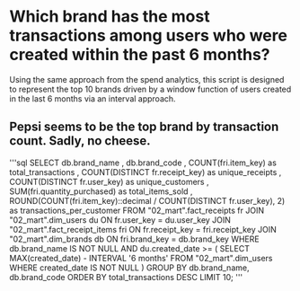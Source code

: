 # Which brand has the most transactions among users who were created within the past 6 months?
Using the same approach from the spend analytics, this script is designed to represent the top 10 brands driven by a window function of users created in the last 6 months via an interval approach.

## Pepsi seems to be the top brand by transaction count. Sadly, no cheese.

'''sql
SELECT 
    db.brand_name
    , db.brand_code
    , COUNT(fri.item_key) as total_transactions
    , COUNT(DISTINCT fr.receipt_key) as unique_receipts
    , COUNT(DISTINCT fr.user_key) as unique_customers
    , SUM(fri.quantity_purchased) as total_items_sold
    , ROUND(COUNT(fri.item_key)::decimal / COUNT(DISTINCT fr.user_key), 2) as transactions_per_customer
FROM 
    "02_mart".fact_receipts fr
JOIN 
    "02_mart".dim_users du ON fr.user_key = du.user_key
JOIN 
    "02_mart".fact_receipt_items fri ON fr.receipt_key = fri.receipt_key
JOIN 
    "02_mart".dim_brands db ON fri.brand_key = db.brand_key
WHERE 
    db.brand_name IS NOT NULL
AND 
    du.created_date >= (
    SELECT MAX(created_date) - INTERVAL '6 months'
    FROM "02_mart".dim_users
    WHERE created_date IS NOT NULL
    )
GROUP BY 
    db.brand_name, db.brand_code
ORDER BY 
    total_transactions DESC
LIMIT 10;
'''